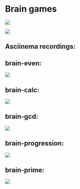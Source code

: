 # Brain games
<a href="https://codeclimate.com/github/codeclimate/codeclimate/maintainability"><img src="https://api.codeclimate.com/v1/badges/a99a88d28ad37a79dbf6/maintainability" /></a>

[![](https://github.com/uzoc11/frontend-project-lvl1/workflows/zhenya/badge.svg)](https://github.com/uzoc11/frontend-project-lvl1/actions)


## Asciinema recordings:
## brain-even:

<a href="https://asciinema.org/a/ObwaQcGNG6u1GtPhL4utIHB39" target="_blank"><img src="https://asciinema.org/a/ObwaQcGNG6u1GtPhL4utIHB39.svg" /></a>

## brain-calc:
<a href="https://asciinema.org/a/ObwaQcGNG6u1GtPhL4utIHB39" target="_blank"><img src="https://asciinema.org/a/ObwaQcGNG6u1GtPhL4utIHB39.svg" /></a>

## brain-gcd:

<a href="https://asciinema.org/a/mUSSR6xc0LRIi6ZaPZRCw09Kg" target="_blank"><img src="https://asciinema.org/a/mUSSR6xc0LRIi6ZaPZRCw09Kg.svg" /></a>

## brain-progression:

<a href="https://asciinema.org/a/k8z9UshOTRaP0Wzj957X0FZxv" target="_blank"><img src="https://asciinema.org/a/k8z9UshOTRaP0Wzj957X0FZxv.svg" /></a>

## brain-prime:

<a href="https://asciinema.org/a/yui2onirpIEYVBscSktBZ20Z7" target="_blank"><img src="https://asciinema.org/a/yui2onirpIEYVBscSktBZ20Z7.svg" /></a>
